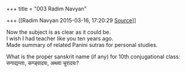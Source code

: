 +++
title = "003 Radim Navyan"

+++
[[Radim Navyan	2015-03-16, 17:20:29 [Source](https://groups.google.com/g/samskrita/c/7cnyE_Wx80k)]]



Now the subject is as clear as it could be.  
I wish I had teacher like you ten years ago.  
Made summary of related Panini sutras for personal studies.  
  
What is the proper sanskrit name (if any) for 10th conjugational class:  
सनाद्यन्ताः, कण्ड्वादयः, अथवा चुरादयः?  

